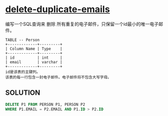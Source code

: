 # [delete-duplicate-emails](https://leetcode-cn.com/problems/delete-duplicate-emails/)
编写一个SQL查询来 删除 所有重复的电子邮件，只保留一个id最小的唯一电子邮件。
```
TABLE -- Person
+-------------+---------+
| Column Name | Type    |
+-------------+---------+
| id          | int     |
| email       | varchar |
+-------------+---------+
id是该表的主键列。
该表的每一行包含一封电子邮件。电子邮件将不包含大写字母。
```

## SOLUTION
```SQL
DELETE P1 FROM PERSON P1, PERSON P2
WHERE P1.EMAIL = P2.EMAIL AND P1.ID > P2.ID 
```
